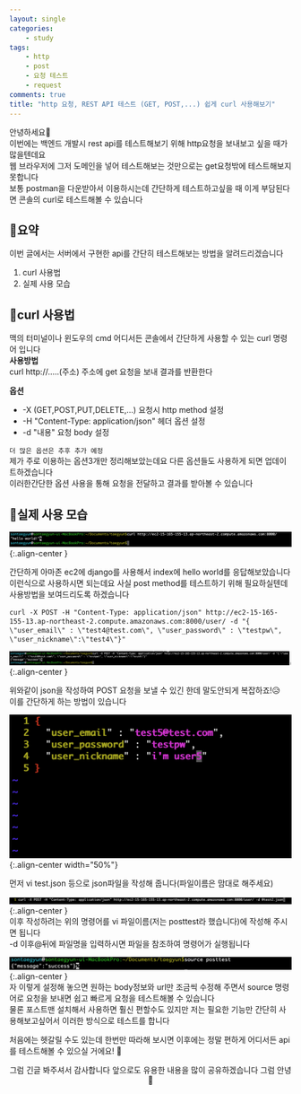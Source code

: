 ```yaml
---
layout: single
categories:
    - study
tags:
    - http
    - post
    - 요청 테스트
    - request
comments: true
title: "http 요청, REST API 테스트 (GET, POST,...) 쉽게 curl 사용해보기"
---
```


안녕하세요👋<br>
이번에는 백엔드 개발시 rest api를 테스트해보기 위해 http요청을 보내보고 싶을 때가 많을텐데요<br>
웹 브라우저에 그저 도메인을 넣어 테스트해보는 것만으로는 get요청밖에 테스트해보지 못합니다<br>
보통 postman을 다운받아서 이용하시는데 간단하게 테스트하고싶을 때 이게 부담된다면 콘솔의 curl로 테스트해볼 수 있습니다<br>

## 🙏요약
이번 글에서는 서버에서 구현한 api를 간단히 테스트해보는 방법을 알려드리겠습니다<br>

1. curl 사용법
2. 실제 사용 모습

## 📝curl 사용법

맥의 터미널이나 윈도우의 cmd 어디서든 콘솔에서 간단하게 사용할 수 있는 curl 명령어 입니다<br>
**사용방법**<br>
curl http://.....(주소) 주소에 get 요청을 보내 결과를 반환한다<br>

**옵션**<br>
- -X (GET,POST,PUT,DELETE,...)              요청시 http method 설정
- -H "Content-Type: application/json"       헤더 옵션 설정
- -d "내용"                                  요청 body 설정

`더 많은 옵션은 추후 추가 예정` <br>
제가 주로 이용하는 옵션3개만 정리해보았는데요 다른 옵션들도 사용하게 되면 업데이트하겠습니다<br>
이러한간단한 옵션 사용을 통해 요청을 전달하고 결과를 받아볼 수 있습니다<br>

## 👀실제 사용 모습

![image](/assets/images/0730_31/curl_1.png){:.align-center }  <br>

간단하게 아마존 ec2에 django를 사용해서 index에 hello world를 응답해보았습니다<br>
이런식으로 사용하시면 되는데요 사실 post method를 테스트하기 위해 필요하실텐데 사용방법을 보여드리도록 하겠습니다<br>

```
curl -X POST -H "Content-Type: application/json" http://ec2-15-165-155-13.ap-northeast-2.compute.amazonaws.com:8000/user/ -d "{ \"user_email\" : \"test4@test.com\", \"user_password\" : \"testpw\", \"user_nickname\":\"test4\"}"
```

![image](/assets/images/0730_31/curl_2.png){:.align-center }  <br>

위와같이 json을 작성하여 POST 요청을 보낼 수 있긴 한데 말도안되게 복잡하죠!😥<br>
이를 간단하게 하는 방법이 있습니다<br>

![image](/assets/images/0730_31/curl_3.png){:.align-center width="50%"}  <br>

먼저 vi test.json 등으로 json파일을 작성해 줍니다(파일이름은 맘대로 해주세요)<br>

![image](/assets/images/0730_31/curl_4.png){:.align-center }  <br>
이후 작성하려는 위의 명령어를 vi 파일이름(저는 posttest라 했습니다)에 작성해 주시면 됩니다<br>
-d 이후@뒤에 파일명을 입력하시면 파일을 참조하여 명령어가 실행됩니다<br>

![image](/assets/images/0730_31/curl_5.png){:.align-center }  <br>
자 이렇게 설정해 놓으면 원하는 body정보와 url만 조금씩 수정해 주면서 source 명령어로 요청을 보내면 쉽고 빠르게 요청을 테스트해볼 수 있습니다<br>
물론 포스트맨 설치해서 사용하면 훨신 편할수도 있지만 저는 필요한 기능만 간단히 사용해보고싶어서 이러한 방식으로 테스트를 합니다<br>

처음에는 헷갈릴 수도 있는데 한번만 따라해 보시면 이후에는 정말 편하게 어디서든 api를 테스트해볼 수 있으실 거에요! 🌟<br>

<center>그럼 긴글 봐주셔서 감사합니다 앞으로도 유용한 내용을 많이 공유하겠습니다 그럼 안녕 👋</center>